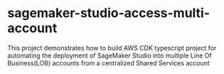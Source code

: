 # sagemaker-studio-access-multi-account

This project demonstrates how to build AWS CDK typescript project for automating the deployment of SageMaker Studio into multiple Line Of Business(LOB) accounts from a centralized Shared Services account
